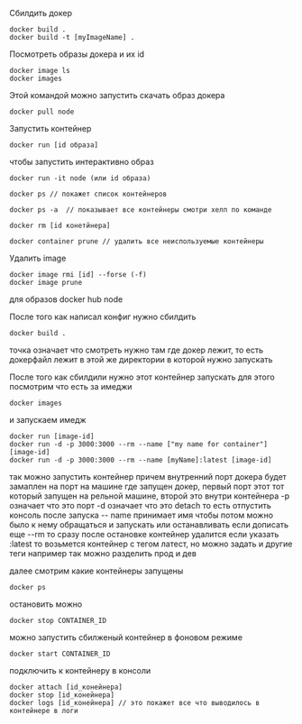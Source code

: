 Cбилдить докер

    docker build .
    docker build -t [myImageName] .

Посмотреть образы докера и их id

    docker image ls
    docker images

Этой командой можно запустить скачать образ докера

    docker pull node


Запустить контейнер

    docker run [id образа]

чтобы запустить интерактивно образ

    docker run -it node (или id образа)

    docker ps // покажет список контейнеров

    docker ps -a  // показывает все контейнеры смотри хелп по команде

    docker rm [id конетйнера]

    docker container prune // удалить все неиспользуемые контейнеры


Удалить image

    docker image rmi [id] --forse (-f)
    docker image prune

для образов docker hub node


После того как написал конфиг нужно сбилдить

    docker build .

точка означает что смотреть нужно там где докер лежит, то есть
докерфайл лежит в этой же директории в которой нужно запускать

После того как сбилдили нужно этот контейнер запускать
для этого посмотрим что есть за имеджи

    docker images

и запускаем имедж

    docker run [image-id]
    docker run -d -p 3000:3000 --rm --name ["my name for container"] [image-id]
    docker run -d -p 3000:3000 --rm --name [myName]:latest [image-id]

так можно запустить контейнер причем внутренний порт докера будет
замаплен на порт на машине где запущен докер, первый порт этот
тот который запущен на рельной машине, второй это внутри контейнера
-p означает что это порт
-d означает что это detach то есть отпустить консоль после запуска
-- name принимает имя чтобы потом можно было к нему обращаться и запускать или
останавливать
если дописать еще --rm то сразу после остановке контейнер удалится
если указать :latest то возьмется контейнер с тегом латест, но можно задать и другие теги
например так можно разделить прод и дев



далее смотрим какие контейнеры запущены

    docker ps

остановить можно

    docker stop CONTAINER_ID

можно запустить сбилженый контейнер в фоновом режиме

    docker start CONTAINER_ID


подключить к контейнеру в консоли

    docker attach [id_конейнера]
    docker stop [id_конейнера]
    docker logs [id_конейнера] // это покажет все что выводилось в контейнере в логи
